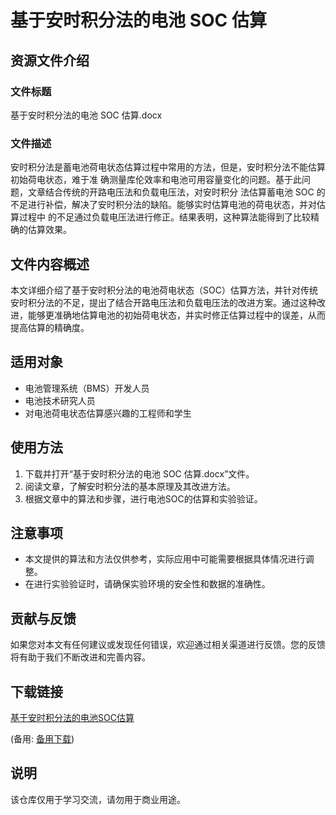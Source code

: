 # 基于安时积分法的电池 SOC 估算

## 资源文件介绍

### 文件标题
基于安时积分法的电池 SOC 估算.docx

### 文件描述
安时积分法是蓄电池荷电状态估算过程中常用的方法，但是，安时积分法不能估算初始荷电状态，难于准 确测量库伦效率和电池可用容量变化的问题。基于此问题，文章结合传统的开路电压法和负载电压法，对安时积分 法估算蓄电池 SOC 的不足进行补偿，解决了安时积分法的缺陷。能够实时估算电池的荷电状态，并对估算过程中 的不足通过负载电压法进行修正。结果表明，这种算法能得到了比较精确的估算效果。

## 文件内容概述

本文详细介绍了基于安时积分法的电池荷电状态（SOC）估算方法，并针对传统安时积分法的不足，提出了结合开路电压法和负载电压法的改进方案。通过这种改进，能够更准确地估算电池的初始荷电状态，并实时修正估算过程中的误差，从而提高估算的精确度。

## 适用对象

- 电池管理系统（BMS）开发人员
- 电池技术研究人员
- 对电池荷电状态估算感兴趣的工程师和学生

## 使用方法

1. 下载并打开“基于安时积分法的电池 SOC 估算.docx”文件。
2. 阅读文章，了解安时积分法的基本原理及其改进方法。
3. 根据文章中的算法和步骤，进行电池SOC的估算和实验验证。

## 注意事项

- 本文提供的算法和方法仅供参考，实际应用中可能需要根据具体情况进行调整。
- 在进行实验验证时，请确保实验环境的安全性和数据的准确性。

## 贡献与反馈

如果您对本文有任何建议或发现任何错误，欢迎通过相关渠道进行反馈。您的反馈将有助于我们不断改进和完善内容。

## 下载链接
[基于安时积分法的电池SOC估算](https://pan.quark.cn/s/2b684dc7b85e) 

(备用: [备用下载](https://pan.baidu.com/s/1mE0EunFOmIdTYqazTBg6Jw?pwd=1234))

## 说明

该仓库仅用于学习交流，请勿用于商业用途。
